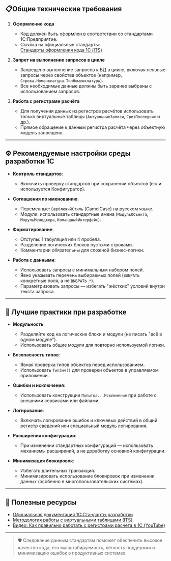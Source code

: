## 📋Общие технические требования

1. **Оформление кода**
   - Код должен быть оформлен в соответствии со стандартами 1С:Предприятие.
   - Ссылка на официальные стандарты:  
     [Стандарты оформления кода 1С (ITS)](https://its.1c.ru/db/v8std#content:456:hdoc)

2. **Запрет на выполнение запросов в цикле**
   - Запрещено выполнение запросов к БД в цикле, включая неявные запросы через свойства объектов (например, `Строка.Номенклатура.ТипНоменклатуры`).
   - Все необходимые данные должны быть заранее выбраны с использованием запросов.

3. **Работа с регистрами расчёта**
   - Для получения данных из регистров расчётов использовать только виртуальные таблицы (`АктуальныеЗаписи`, `СрезПоследних` и др.).
   - Прямое обращение к данным регистра расчёта через объектную модель запрещено.

---

## ⚙️ Рекомендуемые настройки среды разработки 1С

- **Контроль стандартов**:
  - Включить проверку стандартов при сохранении объектов (если используется Конфигуратор).
  
- **Соглашения по именованию**:
  - Переменные: `ВерблюжийСтиль` (CamelCase) на русском языке.
  - Модули: использовать стандартные имена (`МодульОбъекта`, `МодульМенеджера`, `КомандныйИнтерфейс`).

- **Форматирование**:
  - Отступы: 1 табуляция или 4 пробела.
  - Разделение логических блоков пустыми строками.
  - Комментарии обязательны для сложной бизнес-логики.

- **Работа с данными**:
  - Использовать запросы с минимальным набором полей.
  - Явно указывать перечень выбираемых полей (`ВЫБРАТЬ` конкретные поля, а не `ВЫБРАТЬ *`).
  - Параметризовать запросы — избегать "жёстких" условий внутри текста запроса.

---

## 🚀 Лучшие практики при разработке

- **Модульность**:
  - Разделяйте код на логические блоки и модули (не писать "всё в одном модуле").
  - Использовать общие модули для повторно используемой логики.

- **Безопасность типов**:
  - Явная проверка типов объектов перед использованием.
  - Использовать `ТипЗнч()` для проверки объектов в управляемом приложении.

- **Ошибки и исключения**:
  - Использовать конструкции `Попытка...Исключение` при работе с внешними сервисами или файлами.

- **Логирование**:
  - Включать логирование ошибок и ключевых действий в общий регистр сведений или специальный модуль логирования.

- **Расширения конфигурации**:
  - При изменении стандартных конфигураций — использовать механизмы расширений, а не доработку основной конфигурации.

- **Минимизация блокировок**:
  - Избегать длительных транзакций.
  - Минимизировать использование блокировок при изменении данных (особенно в многопользовательских системах).

---

## 🔗 Полезные ресурсы

- [Официальная документация 1С:Стандарты разработки](https://its.1c.ru/db/v8std#content:456:hdoc)
- [Методология работы с виртуальными таблицами (ITS)](https://its.1c.ru/db/metod8dev#content:346:hdoc)
- [Видео: Как правильно работать с регистрами расчёта в 1С (YouTube)](https://www.youtube.com/watch?v=l2ObI9kJmZs)

---

> 🛡️ Следование данным стандартам поможет обеспечить высокое качество кода, его масштабируемость, лёгкость поддержки и минимизацию ошибок в продуктивных системах.

